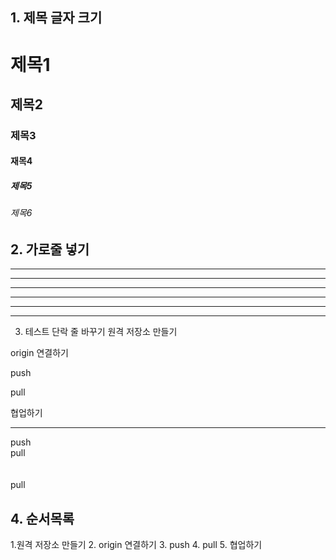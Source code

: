 ## 1. 제목 글자 크기 
# 제목1
## 제목2
### 제목3
#### 재목4
##### 제목5
###### 제목6

## 2. 가로줄 넣기 <!-- -, * 3개이상이 되면 된다 -->

---
--------
- - - - 
***
*****
* * * *

3. 테스트 단락 줄 바꾸기
원격 저장소 만들기


origin 연결하기

push

pull

협업하기

---

push <br> pull <br><br><br> pull

## 4. 순서목록
1.원격 저장소 만들기
2. origin 연결하기
3. push
4. pull
5. 협업하기


